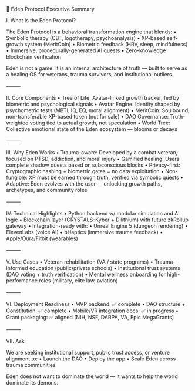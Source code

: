 🧬 Eden Protocol Executive Summary

I. What Is the Eden Protocol?

The Eden Protocol is a behavioral transformation engine that blends:
	•	Symbolic therapy (CBT, logotherapy, psychoanalysis)
	•	XP-based self-growth system (MeritCoin)
	•	Biometric feedback (HRV, sleep, mindfulness)
	•	Immersive, procedurally-generated AI quests
	•	Zero-knowledge blockchain verification

Eden is not a game. It is an internal architecture of truth — built to serve as a healing OS for veterans, trauma survivors, and institutional outliers.

⸻

II. Core Components
	•	Tree of Life: Avatar-linked growth tracker, fed by biometric and psychological signals
	•	Avatar Engine: Identity shaped by psychometric tests (MBTI, IQ, EQ, moral alignment)
	•	MeritCoin: Soulbound, non-transferable XP-based token (not for sale)
	•	DAO Governance: Truth-weighted voting tied to actual growth, not speculation
	•	World Tree: Collective emotional state of the Eden ecosystem — blooms or decays

⸻

III. Why Eden Works
	•	Trauma-aware: Developed by a combat veteran, focused on PTSD, addiction, and moral injury
	•	Gamified healing: Users complete shadow quests based on subconscious blocks
	•	Privacy-first: Cryptographic hashing + biometric gates = no data exploitation
	•	Non-fungible: XP must be earned through truth, verified via symbolic quests
	•	Adaptive: Eden evolves with the user — unlocking growth paths, archetypes, and community roles

⸻

IV. Technical Highlights
	•	Python backend w/ modular simulation and AI logic
	•	Blockchain layer (CRYSTALS-Kyber + Dilithium) with future zkRollup gateway
	•	Integration-ready with:
	•	Unreal Engine 5 (dungeon rendering)
	•	ElevenLabs (voice AI)
	•	bHaptics (immersive trauma feedback)
	•	Apple/Oura/Fitbit (wearables)

⸻

V. Use Cases
	•	Veteran rehabilitation (VA / state programs)
	•	Trauma-informed education (public/private schools)
	•	Institutional trust systems (DAO voting + truth verification)
	•	Mental wellness onboarding for high-performance roles (military, elite law, aviation)

⸻

VI. Deployment Readiness
	•	MVP backend: ✅ complete
	•	DAO structure + Constitution: ✅ complete
	•	Mobile/VR integration docs: ✅ in progress
	•	Grant packaging: ✅ aligned (NIH, NSF, DARPA, VA, Epic MegaGrants)

⸻

VII. Ask

We are seeking institutional support, public trust access, or venture alignment to:
	•	Launch the DAO
	•	Deploy the app
	•	Scale Eden across trauma communities

Eden does not want to dominate the world — it wants to help the world dominate its demons.
